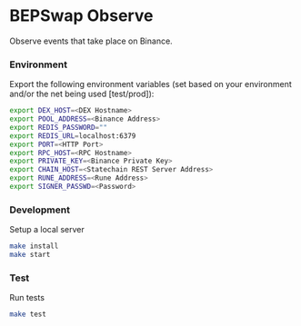 BEPSwap Observe
===============

Observe events that take place on Binance.

### Environment
Export the following environment variables (set based on your environment and/or the net being used [test/prod]):
```bash
export DEX_HOST=<DEX Hostname>
export POOL_ADDRESS=<Binance Address>
export REDIS_PASSWORD=""
export REDIS_URL=localhost:6379
export PORT=<HTTP Port>
export RPC_HOST=<RPC Hostname>
export PRIVATE_KEY=<Binance Private Key>
export CHAIN_HOST=<Statechain REST Server Address>
export RUNE_ADDRESS=<Rune Address>
export SIGNER_PASSWD=<Password>
```

### Development
Setup a local server
```bash
make install
make start
```

### Test
Run tests
```bash
make test
```
